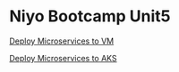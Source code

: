 # Niyo Bootcamp Unit5

[Deploy Microservices to VM](deploy-microservices-to-vm.md)

[Deploy Microservices to AKS](deploy-microservices-to-aks.md)
